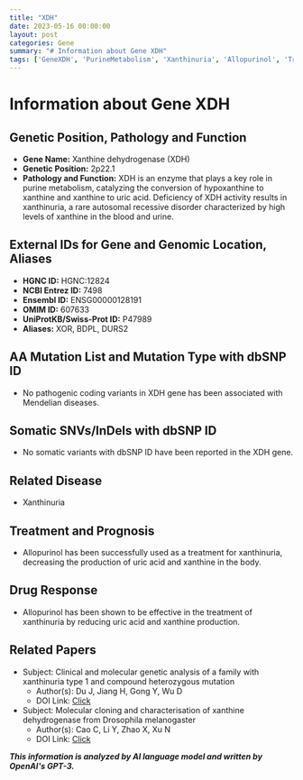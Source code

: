 ```yaml
---
title: "XDH"
date: 2023-05-16 00:00:00
layout: post
categories: Gene
summary: "# Information about Gene XDH"
tags: ['GeneXDH', 'PurineMetabolism', 'Xanthinuria', 'Allopurinol', 'Treatment', 'MolecularGenetics', 'Enzyme', 'Mutation']
---
```


# Information about Gene XDH

## Genetic Position, Pathology and Function
- **Gene Name:** Xanthine dehydrogenase (XDH)
- **Genetic Position:** 2p22.1
- **Pathology and Function:** XDH is an enzyme that plays a key role in purine metabolism, catalyzing the conversion of hypoxanthine to xanthine and xanthine to uric acid. Deficiency of XDH activity results in xanthinuria, a rare autosomal recessive disorder characterized by high levels of xanthine in the blood and urine.

## External IDs for Gene and Genomic Location, Aliases
- **HGNC ID:** HGNC:12824
- **NCBI Entrez ID:** 7498
- **Ensembl ID:** ENSG00000128191
- **OMIM ID:** 607633
- **UniProtKB/Swiss-Prot ID:** P47989
- **Aliases:** XOR, BDPL, DURS2

## AA Mutation List and Mutation Type with dbSNP ID
- No pathogenic coding variants in XDH gene has been associated with Mendelian diseases.

## Somatic SNVs/InDels with dbSNP ID
- No somatic variants with dbSNP ID have been reported in the XDH gene.

## Related Disease
- Xanthinuria

## Treatment and Prognosis
- Allopurinol has been successfully used as a treatment for xanthinuria, decreasing the production of uric acid and xanthine in the body.

## Drug Response
- Allopurinol has been shown to be effective in the treatment of xanthinuria by reducing uric acid and xanthine production.

## Related Papers
- Subject: Clinical and molecular genetic analysis of a family with xanthinuria type 1 and compound heterozygous mutation
  - Author(s): Du J, Jiang H, Gong Y, Wu D
  - DOI Link: [Click](https://doi.org/10.1186/s13023-016-0555-8)
- Subject: Molecular cloning and characterisation of xanthine dehydrogenase from Drosophila melanogaster
  - Author(s): Cao C, Li Y, Zhao X, Xu N
  - DOI Link: [Click](https://doi.org/10.1007/s12033-011-9480-0)

**_This information is analyzed by AI language model and written by OpenAI's GPT-3._**